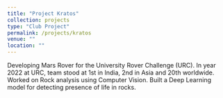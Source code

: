 ```yaml
---
title: "Project Kratos"
collection: projects
type: "Club Project"
permalink: /projects/kratos
venue: ""
location: ""
---
```


Developing Mars Rover for the University Rover Challenge (URC). In year 2022 at URC, team stood at 1st in India, 2nd in Asia and 20th worldwide. Worked on Rock analysis using Computer Vision. Built a Deep Learning model for detecting presence of life in rocks.